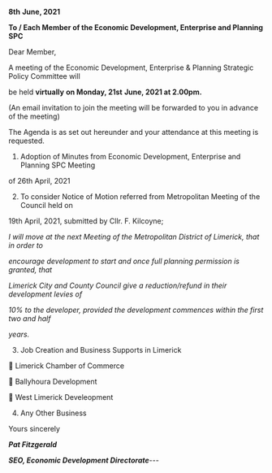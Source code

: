 **8th** **June, 2021**

**To / Each Member of the Economic Development, Enterprise and Planning SPC**

Dear Member,

A meeting of the Economic Development, Enterprise & Planning Strategic Policy Committee will

be held **virtually** **on Monday, 21st** **June, 2021 at 2.00pm.**

(An email invitation to join the meeting will be forwarded to you in advance of the meeting)

The Agenda is as set out hereunder and your attendance at this meeting is requested.

1. Adoption of Minutes from Economic Development, Enterprise and Planning SPC Meeting

of 26th April, 2021

2. To consider Notice of Motion referred from Metropolitan Meeting of the Council held on

19th April, 2021, submitted by Cllr. F. Kilcoyne;

*I will move at the next Meeting of the Metropolitan District of Limerick, that in order to*

*encourage development to start and once full planning permission is granted, that*

*Limerick City and County Council give a reduction/refund in their development levies of*

*10% to the developer, provided the development commences within the first two and half*

*years.*

3. Job Creation and Business Supports in Limerick

 Limerick Chamber of Commerce

 Ballyhoura Development

 West Limerick Develeopment

4. Any Other Business

Yours sincerely

***Pat Fitzgerald***

***SEO, Economic Development Directorate***---
